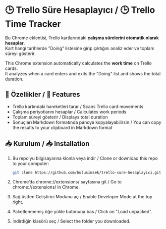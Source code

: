 # 🕒 Trello Süre Hesaplayıcı / 🕒 Trello Time Tracker

Bu Chrome eklentisi, Trello kartlarındaki **çalışma sürelerini otomatik olarak hesaplar**.  
Kart hangi tarihlerde "Doing" listesine girip çıktığını analiz eder ve toplam süreyi gösterir.

This Chrome extension automatically calculates the **work time** on Trello cards.  
It analyzes when a card enters and exits the "Doing" list and shows the total duration.

## 🚀 Özellikler / 🚀 Features
- Trello kartındaki hareketleri tarar / Scans Trello card movements
- Çalışma periyotlarını hesaplar / Calculates work periods
- Toplam süreyi gösterir / Displays total duration
- Sonuçları Markdown formatında panoya kopyalayabilirsin / You can copy the results to your clipboard in Markdown format

## 📥 Kurulum / 📥 Installation

1. Bu repo’yu bilgisayarına klonla veya indir / Clone or download this repo to your computer:
   ```bash
   git clone https://github.com/hulusimsek/trello-sure-hesaplayici.git
   ```

2. Chrome’da chrome://extensions/ sayfasına git / Go to chrome://extensions/ in Chrome.

3. Sağ üstten Geliştirici Modunu aç / Enable Developer Mode at the top right.

4. Paketlenmemiş öğe yükle butonuna bas / Click on "Load unpacked".

5. İndirdiğin klasörü seç / Select the folder you downloaded.